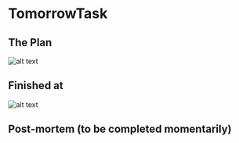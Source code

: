 # TomorrowTask

## The Plan
![alt text](https://i.imgur.com/AE2XArP.jpg)

## Finished at 
![alt text](https://i.imgur.com/hyFHRAK.png)

## Post-mortem (to be completed momentarily)
